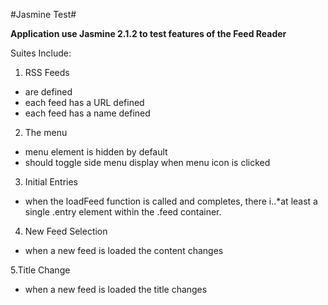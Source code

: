 #Jasmine Test#

__Application use Jasmine 2.1.2 to test features of the Feed Reader__

Suites Include:

1. RSS Feeds
  * are defined
  * each feed has a URL defined
  * each feed has a name defined

2. The menu
  * menu element is hidden by default
  * should toggle side menu display when menu icon is clicked

3. Initial Entries
  * when the loadFeed function is called and completes, there i..*at least a single .entry element within the .feed container.

4. New Feed Selection
  * when a new feed is loaded the content changes

5.Title Change
  * when a new feed is loaded the title changes
